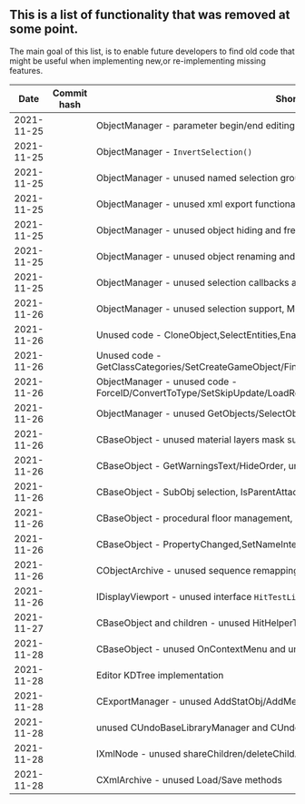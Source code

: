 ## This is a list of functionality that was removed at some point.

The main goal of this list, is to enable future developers to find old code that might be useful when implementing new,or re-implementing missing features.

|Date  | Commit hash | Short description of removed functionality|
|--|--|--|
| 2021-11-25 |  | ObjectManager - parameter begin/end editing callbacks|
| 2021-11-25 |  | ObjectManager - `InvertSelection()`|
| 2021-11-25 |  | ObjectManager - unused named selection group support|
| 2021-11-25 |  | ObjectManager - unused xml export functionality|
| 2021-11-25 |  | ObjectManager - unused object hiding and freezing functionality|
| 2021-11-25 |  | ObjectManager - unused object renaming and duplicate name detection|
| 2021-11-25 |  | ObjectManager - unused selection callbacks and serialization|
| 2021-11-26 |  | ObjectManager - unused selection support, MoveObjects/HitTestObject/EndEditParams|
| 2021-11-26 |  | Unused code - CloneObject,SelectEntities,EnableUniqueObjectNames,NotifyObjectListeners,CloneChildren, PostClone|
| 2021-11-26 |  | Unused code - GetClassCategories/SetCreateGameObject/FindAndRenameProperty2/IsExporting/IsReloading/StartObjectLoading|
| 2021-11-26 |  | ObjectManager - unused code - ForceID/ConvertToType/SetSkipUpdate/LoadRegistry/UpdateRegisterObjectName/HitTestObjectAgainstRect/SelectObjectInRect|
| 2021-11-26 |  | ObjectManager - unused GetObjects/SelectObjects, ObjectLoader - LoadObjects|
| 2021-11-26 |  | CBaseObject - unused material layers mask support|
| 2021-11-26 |  | CBaseObject - GetWarningsText/HideOrder, unused scaling functions,IsChildOf and GetLinkParent|
| 2021-11-26 |  | CBaseObject - SubObj selection, IsParentAttachmentValid, IMouseCreateCallback,GetWorldAngles|
| 2021-11-26 |  | CBaseObject - procedural floor management, EditTags, HelperScale|
| 2021-11-26 |  | CBaseObject - PropertyChanged,SetNameInternal,OnMenuShowInAssetBrowser|
| 2021-11-26 |  | CObjectArchive - unused sequence remapping, loaded object access |
| 2021-11-26 |  | IDisplayViewport - unused interface `HitTestLine/GetGridStep/setHitcontext`|
| 2021-11-27 |  | CBaseObject and children - unused HitHelperTest/MouseCreateCallback|
| 2021-11-28 |  | CBaseObject - unused OnContextMenu and unused undo description strings. |
| 2021-11-28 |  | Editor KDTree implementation |
| 2021-11-28 |  | CExportManager - unused AddStatObj/AddMeshes/AddMesh|
| 2021-11-28 |  | unused CUndoBaseLibraryManager and CUndoBaseLibrary|
| 2021-11-28 |  | IXmlNode - unused shareChildren/deleteChildAt/clone/insertChild/replaceChild functionality|
| 2021-11-28 |  | CXmlArchive - unused Load/Save methods|

